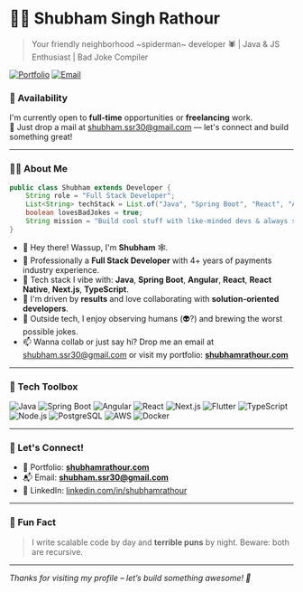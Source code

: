 # 👨‍💻 Shubham Singh Rathour

> Your friendly neighborhood ~spiderman~ developer 🕷️ | Java & JS Enthusiast | Bad Joke Compiler

[![Portfolio](https://img.shields.io/badge/🌐-Visit%20My%20Portfolio-brightgreen?style=for-the-badge)](https://shubhamrathour.com)
[![Email](https://img.shields.io/badge/📫-Reach%20Out%20Via%20Email-blue?style=for-the-badge)](mailto:shubham.ssr30@gmail.com)

### 🚀 Availability

I'm currently open to **full-time** opportunities or **freelancing** work.  
📩 Just drop a mail at [shubham.ssr30@gmail.com](mailto:shubham.ssr30@gmail.com) — let's connect and build something great!

---

### 🙋‍♂️ About Me

```java
public class Shubham extends Developer {
    String role = "Full Stack Developer";
    List<String> techStack = List.of("Java", "Spring Boot", "React", "Angular", "Next.js", "Flutter");
    boolean lovesBadJokes = true;
    String mission = "Build cool stuff with like-minded devs & always stay result-oriented.";
}
```

- 👋 Hey there! Wassup, I'm **Shubham** 🕸️.
- 🌱 Professionally a **Full Stack Developer** with 4+ years of payments industry experience.
- 👀 Tech stack I vibe with: **Java**, **Spring Boot**, **Angular**, **React**, **React Native**, **Next.js**, **TypeScript**.
- 💞️ I'm driven by **results** and love collaborating with **solution-oriented developers**.
- 🧠 Outside tech, I enjoy observing humans (👽?) and brewing the worst possible jokes.
- 📫 Wanna collab or just say hi? Drop me an email at [shubham.ssr30@gmail.com](mailto:shubham.ssr30@gmail.com) or visit my portfolio: **[shubhamrathour.com](https://shubhamrathour.com)**

---

### 🧰 Tech Toolbox

![Java](https://img.shields.io/badge/Java-ED8B00?style=flat&logo=java&logoColor=white)
![Spring Boot](https://img.shields.io/badge/Spring_Boot-6DB33F?style=flat&logo=spring-boot&logoColor=white)
![Angular](https://img.shields.io/badge/Angular-DD0031?style=flat&logo=angular&logoColor=white)
![React](https://img.shields.io/badge/React-20232A?style=flat&logo=react&logoColor=61DAFB)
![Next.js](https://img.shields.io/badge/Next.js-000000?style=flat&logo=next.js&logoColor=white)
![Flutter](https://img.shields.io/badge/Flutter-02569B?style=flat&logo=flutter&logoColor=white)
![TypeScript](https://img.shields.io/badge/TypeScript-007ACC?style=flat&logo=typescript&logoColor=white)
![Node.js](https://img.shields.io/badge/Node.js-339933?style=flat&logo=nodedotjs&logoColor=white)
![PostgreSQL](https://img.shields.io/badge/PostgreSQL-336791?style=flat&logo=postgresql&logoColor=white)
![AWS](https://img.shields.io/badge/AWS-232F3E?style=flat&logo=amazon-aws)
![Docker](https://img.shields.io/badge/Docker-2496ED?style=flat&logo=docker&logoColor=white)

---

### 💬 Let's Connect!

- 🧭 Portfolio: [**shubhamrathour.com**](https://shubhamrathour.com)
- 📬 Email: [**shubham.ssr30@gmail.com**](mailto:shubham.ssr30@gmail.com)
- 💼 LinkedIn: [linkedin.com/in/shubhamrathour](https://linkedin.com/in/shubhamssr)

---

### 🧠 Fun Fact

> I write scalable code by day and **terrible puns** by night. Beware: both are recursive.

---

_Thanks for visiting my profile – let’s build something awesome! 🚀_
